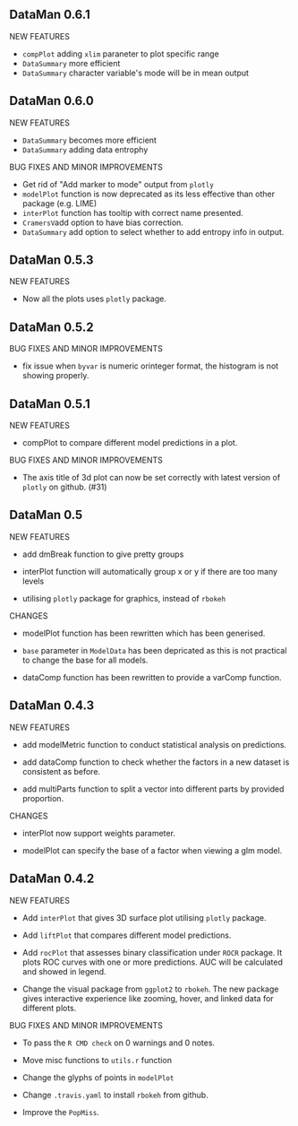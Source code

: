 DataMan 0.6.1
-------------------------------------------------------------
NEW FEATURES
* `compPlot` adding `xlim` paraneter to plot specific range
* `DataSummary` more efficient
* `DataSummary` character variable's mode will be in mean output

DataMan 0.6.0
-------------------------------------------------------------
NEW FEATURES
* `DataSummary` becomes more efficient
* `DataSummary` adding data entrophy

BUG FIXES AND MINOR IMPROVEMENTS
* Get rid of "Add marker to mode" output from `plotly`
* `modelPlot` function is now deprecated as its less effective than other package (e.g. LIME)
* `interPlot` function has tooltip with correct name presented.
* `CramersV`add option to have bias correction.
* `DataSummary` add option to select whether to add entropy info in output.


DataMan 0.5.3
-------------------------------------------------------------
NEW FEATURES
* Now all the plots uses `plotly` package.

DataMan 0.5.2
-------------------------------------------------------------

BUG FIXES AND MINOR IMPROVEMENTS
* fix issue when `byvar` is numeric orinteger format, the histogram is not showing properly.

DataMan 0.5.1
-------------------------------------------------------------
NEW FEATURES
* compPlot to compare different model predictions in a plot.

BUG FIXES AND MINOR IMPROVEMENTS
* The axis title of 3d plot can now be set correctly with latest version of `plotly` on github. (#31)


DataMan 0.5
-------------------------------------------------------------
NEW FEATURES
* add dmBreak function to give pretty groups

* interPlot function will automatically group x or y if there are too many levels

* utilising `plotly` package for graphics, instead of `rbokeh`

CHANGES
* modelPlot function has been rewritten which has been generised.

* `base` parameter in `ModelData` has been depricated as this is not practical to
change the base for all models.

* dataComp function has been rewritten to provide a varComp function.

DataMan 0.4.3
-------------------------------------------------------------
NEW FEATURES

* add modelMetric function to conduct statistical analysis on predictions.

* add dataComp function to check whether the factors in a new dataset is consistent as before.

* add multiParts function to split a vector into different parts by provided proportion.

CHANGES
* interPlot now support weights parameter. 

* modelPlot can specify the base of a factor when viewing a glm model.

DataMan 0.4.2
-------------------------------------------------------------
NEW FEATURES

* Add `interPlot` that gives 3D surface plot utilising `plotly` package.

* Add `liftPlot` that compares different model predictions.

* Add `rocPlot` that assesses binary classification under `ROCR` package. It plots ROC curves with one or more predictions. AUC will be calculated and showed in legend.

* Change the visual package from `ggplot2` to `rbokeh`.  The new package gives interactive experience like zooming, hover, and linked data for different plots.

BUG FIXES AND MINOR IMPROVEMENTS

* To pass the `R CMD check` on 0 warnings and 0 notes.

* Move misc functions to `utils.r` function

* Change the glyphs of points in `modelPlot`

* Change `.travis.yaml` to install `rbokeh` from github.

* Improve the `PopMiss`.
